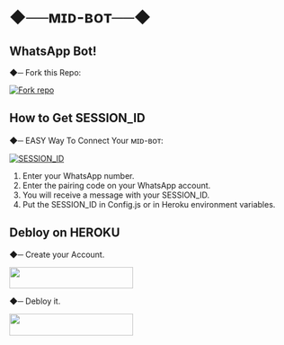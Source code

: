 # ◆──ᴍɪᴅ-ʙᴏᴛ──◆

## WhatsApp Bot!
 
◆─ Fork this Repo:

<a href="https://github.com/midsoune/MidSoune-BOT/fork"><img alt="Fork repo" src="https://camo.githubusercontent.com/0a7114a3aaac8e5b9202440a812715420b9102f0d47750c6744c806f44a8c7d0/68747470733a2f2f696d672e736869656c64732e696f2f62616467652f466f726b205265706f2d3130303030303f7374796c653d666f722d7468652d6261646765266c6f676f3d7363616e266c6f676f436f6c6f723d7768697465266c6162656c436f6c6f723d626c61636b26636f6c6f723d626c61636b" data-canonical-src="https://img.shields.io/badge/Fork Repo-100000?style=for-the-badge&amp;logo=scan&amp;logoColor=white&amp;labelColor=black&amp;color=black"></a>

## How to Get SESSION_ID

◆─ EASY Way To Connect Your ᴍɪᴅ-ʙᴏᴛ:

<a href="https://paringcode-9b409aad4967.herokuapp.com/pair" target="_blank">
<img src="https://camo.githubusercontent.com/6c20e67894f3bc86e883e23af4dce5adf8bbbea74b97fe37cc943cc4c35bda8e/68747470733a2f2f696d672e736869656c64732e696f2f62616467652f53657373696f6e5f69642d3130303030303f7374796c653d666f722d7468652d6261646765266c6f676f3d7363616e266c6f676f436f6c6f723d7768697465266c6162656c436f6c6f723d626c61636b26636f6c6f723d626c61636b" alt="SESSION_ID" />
</a>

1. Enter your WhatsApp number.
2. Enter the pairing code on your WhatsApp account.
3. You will receive a message with your SESSION_ID.
4. Put the SESSION_ID in Config.js or in Heroku environment variables.


## Debloy on HEROKU

◆─ Create your Account.

<a href="https://signup.heroku.com" rel="nofollow"> <img src="https://camo.githubusercontent.com/d99bd9e3f8e4cf465ad178f0f7142ee1cc0befc4ea190b0820a9d6ec1bca5c90/68747470733a2f2f696d672e736869656c64732e696f2f62616467652f6865726f6b752532304163636f756e742d626c75653f7374796c653d666f722d7468652d6261646765266c6f676f3d6865726f6b75" width="220" height="38.45" data-canonical-src="https://img.shields.io/badge/heroku%20Account-blue?style=for-the-badge&amp;logo=heroku"></a>

◆─ Debloy it.

<a href="https://dashboard.heroku.com/new-app?template=https://github.com/midsoune/MidSoune-BOT/" rel="nofollow"> <img src="https://camo.githubusercontent.com/d99bd9e3f8e4cf465ad178f0f7142ee1cc0befc4ea190b0820a9d6ec1bca5c90/68747470733a2f2f696d672e736869656c64732e696f2f62616467652f6865726f6b752532304163636f756e742d626c75653f7374796c653d666f722d7468652d6261646765266c6f676f3d6865726f6b75" width="220" height="38.45" data-canonical-src="https://img.shields.io/badge/heroku%20Account-blue?style=for-the-badge&amp;logo=heroku"></a>
